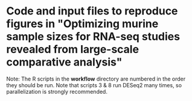 # Code and input files to reproduce figures in "Optimizing murine sample sizes for RNA-seq studies revealed from large-scale comparative analysis"

Note: The R scripts in the **workflow** directory are numbered in the order they should be run. Note that scripts 3 & 8 run DESeq2 many times, so parallelization is strongly recommended. 

